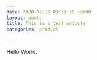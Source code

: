 ```yaml
---
date: 2020-03-13 03:33:39 +0000
layout: posts
title: This is a test article
categories: product

---
```

Hello World.